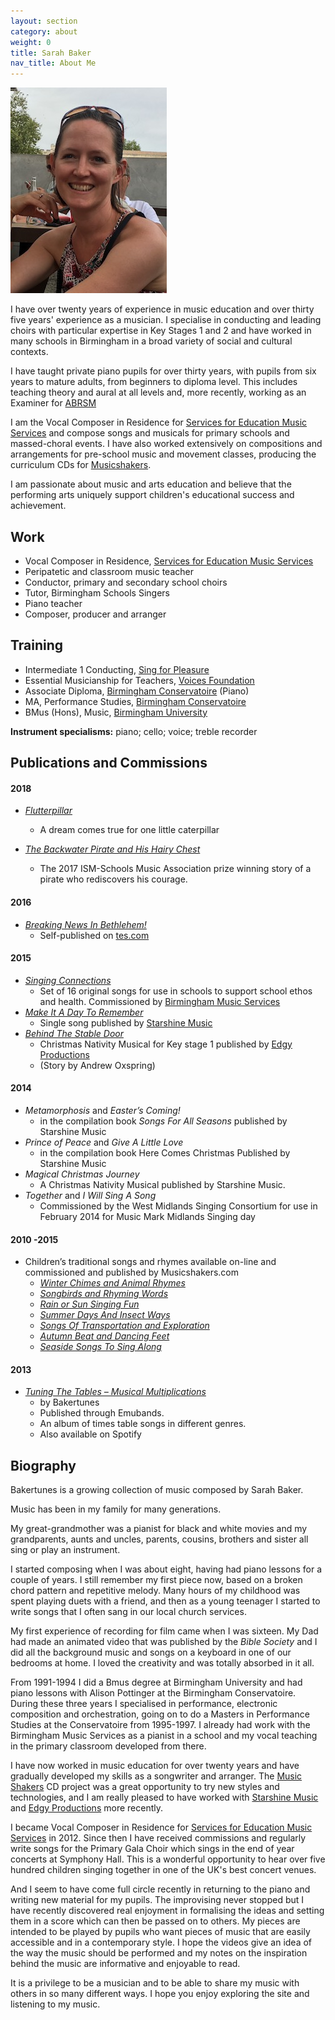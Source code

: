 ```yaml
---
layout: section
category: about
weight: 0
title: Sarah Baker
nav_title: About Me
---
```


<aside class="pull-right">
  <img src="/public/images/seb.jpg" class="img-responsive img-rounded">
</aside>

I have over twenty years of experience in music education and over thirty five years' experience as a musician. I specialise in conducting and leading choirs with particular expertise in Key Stages 1 and 2 and have worked in many schools in Birmingham in a broad variety of social and cultural contexts.

I have taught private piano pupils for over thirty years, with pupils from six years to mature adults, from beginners to diploma level. This includes teaching theory and aural at all levels and, more recently, working as an Examiner for [ABRSM](http://abrsm.org)

I am the Vocal Composer in Residence for [Services for Education Music Services](http://servicesforeducation.co.uk/index.php/Music-Services/music-services-2.html) and compose songs and musicals for primary schools and massed-choral events. I have also worked extensively on compositions and arrangements for pre-school music and movement classes, producing the curriculum CDs for [Musicshakers](http://musicshakers.com).

I am passionate about music and arts education and believe that the performing arts uniquely support children's educational success and achievement.

## Work

- Vocal Composer in Residence, [Services for Education Music Services](http://servicesforeducation.co.uk/index.php/Music-Services/music-services-2.html)
- Peripatetic and classroom music teacher
- Conductor, primary and secondary school choirs
- Tutor, Birmingham Schools Singers
- Piano teacher
- Composer, producer and arranger

## Training

- Intermediate 1 Conducting, [Sing for Pleasure](https://www.singforpleasure.org.uk/)
- Essential Musicianship for Teachers, [Voices Foundation](http://www.voices.org.uk/courses/extended-courses/)
- Associate Diploma, [Birmingham Conservatoire](http://www.bcu.ac.uk/conservatoire) (Piano)
- MA, Performance Studies, [Birmingham Conservatoire](http://www.bcu.ac.uk/conservatoire)
- BMus (Hons), Music, [Birmingham University](http://www.birmingham.ac.uk/)

**Instrument specialisms:** piano; cello; voice; treble recorder

## Publications and Commissions

#### 2018

- *[Flutterpillar](https://www.starshine.co.uk/flutterpillar)*
	- A dream comes true for one little caterpillar
	
- *[The Backwater Pirate and His Hairy Chest](https://www.lindsaymusic.co.uk/acatalog/More_Music_Stories.html)*
  - The 2017 ISM-Schools Music Association prize winning story of a pirate who rediscovers his courage.

#### 2016

- *[Breaking News In Bethlehem!](https://www.tes.com/teaching-resource/breaking-news-in-bethlehem-a-musical-nativity-by-sarah-baker-11394913)*
	- Self-published on [tes.com](https://www.tes.com/)

#### 2015

- *[Singing Connections](http://servicesforeducation.co.uk/index.php/Music-Services/primary-schools.html#singing-connections)*
	- Set of 16 original songs for use in schools to support school ethos and health. Commissioned by [Birmingham Music Services](http://servicesforeducation.co.uk/)
- *[Make It A Day To Remember]()*
	- Single song published by [Starshine Music](https://www.starshine.co.uk/)
- *[Behind The Stable Door](http://www.edgyproductions.com/shop/behind-the-stable-door/)*
	- Christmas Nativity Musical for Key stage 1 published by [Edgy Productions](http://www.edgyproductions.com/)
	- (Story by Andrew Oxspring)

#### 2014

- *Metamorphosis* and *Easter’s Coming!*
	- in the compilation book *Songs For All Seasons* published by Starshine Music 
- *Prince of Peace* and *Give A Little Love*
	- in the compilation book Here Comes Christmas Published by Starshine Music
- *Magical Christmas Journey*
	- A Christmas Nativity Musical published by Starshine Music.
- *Together* and *I Will Sing A Song*
	- Commissioned by the West Midlands Singing Consortium for use in February 2014 for Music Mark Midlands Singing day

#### 2010 -2015

- Children’s traditional songs and rhymes available on-line and commissioned and published by Musicshakers.com
	- *[Winter Chimes and Animal Rhymes](https://itunes.apple.com/gb/album/winter-chimes-animal-rhymes/368007674)*
	- *[Songbirds and Rhyming Words](https://itunes.apple.com/gb/album/song-birds-rhyming-words/420573626)*
	- *[Rain or Sun Singing Fun](https://itunes.apple.com/gb/album/rain-or-sun-singing-fun/541920985)*
	- *[Summer Days And Insect Ways](https://itunes.apple.com/gb/album/summer-days-insect-ways-pt-1/633505935)*
	- *[Songs Of Transportation and Exploration](https://itunes.apple.com/gb/album/songs-of-transportation-and-exploration/927539227)*
	- *[Autumn Beat and Dancing Feet](https://itunes.apple.com/gb/album/autumn-beat-and-dancing-feet/981147343)*
	- *[Seaside Songs To Sing Along](https://itunes.apple.com/gb/album/seaside-songs-to-sing-along/893186379)*

#### 2013	

- *[Tuning The Tables – Musical Multiplications](https://itunes.apple.com/gb/album/tuning-the-tables-musical-multiplications/636510821)*
	- by Bakertunes
	- Published through Emubands.
	- An album of times table songs in different genres.
	- Also available on Spotify



## Biography

Bakertunes is a growing collection of music composed by Sarah Baker. 

Music has been in my family for many generations.

My great-grandmother was a pianist for black and white movies and my grandparents, aunts and uncles, parents, cousins, brothers and sister all sing or play an instrument. 

I started composing when I was about eight, having had piano lessons for a couple of years. I still remember my first piece now, based on a broken chord pattern and repetitive melody. Many hours of my childhood was spent playing duets with a friend, and then as a young teenager I started to write songs that I often sang in our local church services.

My first experience of recording for film came when I was sixteen. My Dad had made an animated video that was published by the _Bible Society_ and I did all the background music and songs on a keyboard in one of our bedrooms at home. I loved the creativity and was totally absorbed in it all.

From 1991-1994 I did a  Bmus degree at Birmingham University and had piano lessons with Alison Pottinger at the Birmingham Conservatoire. During these three years I specialised in performance, electronic composition and orchestration, going on to do a Masters in Performance Studies at the Conservatoire from 1995-1997. I already had work with the Birmingham Music Services as a pianist in a school and my vocal teaching in the primary classroom developed from there.

I have now worked in music education for over twenty years and have gradually developed my skills as a songwriter and arranger. The [Music Shakers](www.musicshakers.com) CD project was a great opportunity to try new styles and technologies, and I am really pleased to have worked with [Starshine Music](www.starshinemusic.co.uk) and [Edgy Productions](www.edgyproductions.com) more recently. 

I became Vocal Composer in Residence for [Services for Education Music Services](www.servicesforeducation.co.uk) in 2012. Since then I have received commissions and regularly write songs for the Primary Gala Choir which sings in the end of year concerts at Symphony Hall. This is a wonderful opportunity to hear over five hundred children singing together in one of the UK's best concert venues.

And I seem to have come full circle recently in returning to the piano and writing new material for my pupils. The improvising never stopped but I have recently discovered real enjoyment in formalising the ideas and setting them in a score which can then be passed on to others. My pieces are intended to be played by pupils who want pieces of music that are easily accessible and in a contemporary style. I hope the videos give an idea of the way the music should be performed and my notes on the inspiration behind the music are informative and enjoyable to read.

It is a privilege to be a musician and to be able to share my music with others in so many different ways. I hope you enjoy exploring the site and listening to my music.